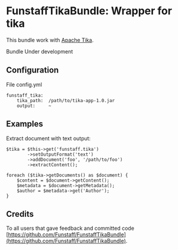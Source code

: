 FunstaffTikaBundle: Wrapper for tika
====================================

This bundle work with [Apache Tika](http://tika.apache.org/).


Bundle Under development


Configuration
-------------
File config.yml

    funstaff_tika:
        tika_path:  /path/to/tika-app-1.0.jar
        output:     ~


Examples
--------
Extract document with text output:

    $tika = $this->get('funstaff.tika')
            ->setOutputFormat('text')
            ->addDocument('foo', '/path/to/foo')
            ->extractContent();

    foreach ($tika->getDocuments() as $document) {
        $content = $document->getContent();
        $metadata = $document->getMetadata();
        $author = $metadata->get('Author');
    }


Credits
-------
To all users that gave feedback and committed code [https://github.com/Funstaff/FunstaffTikaBundle](https://github.com/Funstaff/FunstaffTikaBundle).
